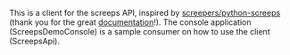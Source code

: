 This is a client for the screeps API, inspired by [screepers/python-screeps](https://github.com/screepers/python-screeps) (thank you for the great [documentation](https://github.com/screepers/python-screeps/blob/master/docs/Endpoints.md)!). 
The console application (ScreepsDemoConsole) is a sample consumer on how to use the client (ScreepsApi). 